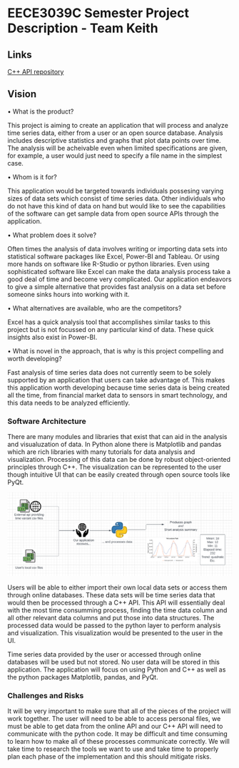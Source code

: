 # EECE3039C Semester Project Description - Team Keith

## Links
[C++ API repository](https://github.com/EECE3093C/team-project-keith-cpp-api)

## Vision

• What is the product?

This project is aiming to create an application that will process and analyze time series data, either from a user or an open source database. Analysis includes descriptive statistics and graphs that plot data points over time. The analysis will be acheivable even when limited specifications are given, for example, a user would just need to specify a file name in the simplest case.

• Whom is it for?

This application would be targeted towards individuals possesing varying sizes of data sets which consist of time series data. Other individuals who do not have this kind of data on hand but would like to see the capabilities of the software can get sample data from open source APIs through the application.

• What problem does it solve?

Often times the analysis of data involves writing or importing data sets into statistical software packages like Excel, Power-BI and Tableau. Or using more hands on software like R-Studio or python libraries. Even using sophisticated software like Excel can make the data analysis process take a good deal of time and become very complicated. Our application endeavors to give a simple alternative that provides fast analysis on a data set before someone sinks hours into working with it.

• What alternatives are available, who are the competitors?

Excel has a quick analysis tool that accomplishes similar tasks to this project but is not focussed on any particular kind of data. These quick insights also exist in Power-BI. 

• What is novel in the approach, that is why is this project compelling and worth
developing?

Fast analysis of time series data does not currently seem to be solely supported by an application that users can take advantage of. This makes this application worth developing because time series data is being created all the time, from financial market data to sensors in smart technology, and this data needs to be analyzed efficiently. 

### Software Architecture

There are many modules and libraries that exist that can aid in the analysis and visualuzation of data. In Python alone there is Matplotlib and pandas which are rich libraries with many tutorials for data analysis and visualization. Processing of this data can be done by robust object-oriented principles through C++. The visualization can be represented to the user though intuitive UI that can be easily created through open source tools like PyQt. 

![Inital Design Flow](image.png)

Users will be able to either import their own local data sets or access them through online databases. These data sets will be time series data that would then be processed through a C++ API. This API will essentially deal with the most time consumming process, finding the time data column and all other relevant data columns and put those into data structures. The processed data would be passed to the python layer to perform analysis and visualization. This visualization would be presented to the user in the UI. 

Time series data provided by the user or accessed through online databases will be used but not stored. No user data will be stored in this application. The application will focus on using Python and C++ as well as the python packages Matplotlib, pandas, and PyQt.

### Challenges and Risks

It will be very important to make sure that all of the pieces of the project will work together. The user will need to be able to access personal files, we must be able to get data from the online API and our C++ API will need to communicate with the python code. It may be difficult and time consuming to learn how to make all of these processes communicate correctly. We will take time to research the tools we want to use and take time to properly plan each phase of the implementation and this should mitigate risks.
